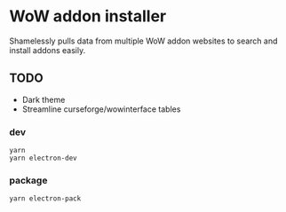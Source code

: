 # WoW addon installer

Shamelessly pulls data from multiple WoW addon websites to search and install addons easily.

## TODO

-   Dark theme
-   Streamline curseforge/wowinterface tables

### dev

```
yarn
yarn electron-dev
```

### package

```
yarn electron-pack
```
